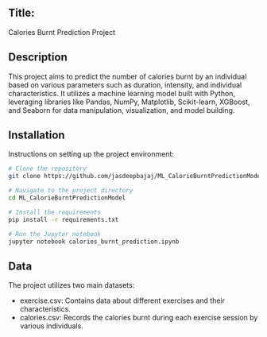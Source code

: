 ## Title:
Calories Burnt Prediction Project

## Description
This project aims to predict the number of calories burnt by an individual based on various parameters such as duration, intensity, and individual characteristics. It utilizes a machine learning model built with Python, leveraging libraries like Pandas, NumPy, Matplotlib, Scikit-learn, XGBoost, and Seaborn for data manipulation, visualization, and model building.


## Installation

Instructions on setting up the project environment:


```bash
# Clone the repository
git clone https://github.com/jasdeepbajaj/ML_CalorieBurntPredictionModel.git

# Navigate to the project directory
cd ML_CalorieBurntPredictionModel

# Install the requirements
pip install -r requirements.txt

# Run the Jupyter notebook
jupyter notebook calories_burnt_prediction.ipynb
```
## Data

The project utilizes two main datasets:

- exercise.csv: Contains data about different exercises and their characteristics.
- calories.csv: Records the calories burnt during each exercise session by various individuals.